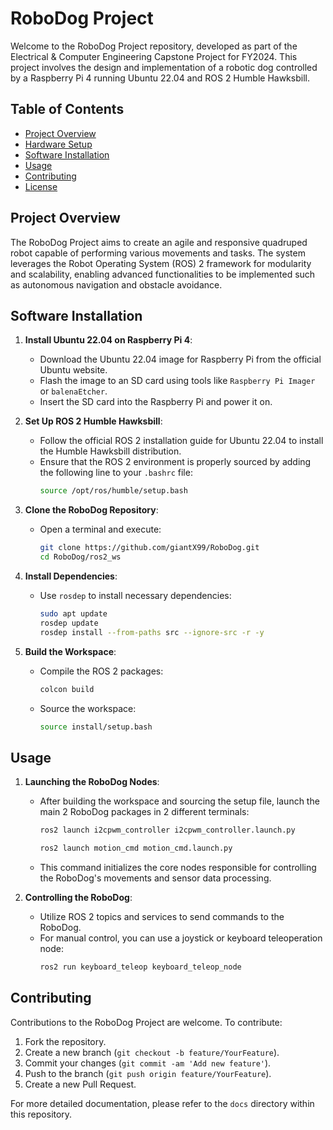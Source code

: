 
# RoboDog Project

Welcome to the RoboDog Project repository, developed as part of the Electrical & Computer Engineering Capstone Project for FY2024. This project involves the design and implementation of a robotic dog controlled by a Raspberry Pi 4 running Ubuntu 22.04 and ROS 2 Humble Hawksbill.

## Table of Contents

- [Project Overview](#project-overview)
- [Hardware Setup](#hardware-setup)
- [Software Installation](#software-installation)
- [Usage](#usage)
- [Contributing](#contributing)
- [License](#license)

## Project Overview

The RoboDog Project aims to create an agile and responsive quadruped robot capable of performing various movements and tasks. The system leverages the Robot Operating System (ROS) 2 framework for modularity and scalability, enabling advanced functionalities to be implemented such as autonomous navigation and obstacle avoidance.

## Software Installation

1. **Install Ubuntu 22.04 on Raspberry Pi 4**:
   - Download the Ubuntu 22.04 image for Raspberry Pi from the official Ubuntu website.
   - Flash the image to an SD card using tools like `Raspberry Pi Imager` or `balenaEtcher`.
   - Insert the SD card into the Raspberry Pi and power it on.

2. **Set Up ROS 2 Humble Hawksbill**:
   - Follow the official ROS 2 installation guide for Ubuntu 22.04 to install the Humble Hawksbill distribution.
   - Ensure that the ROS 2 environment is properly sourced by adding the following line to your `.bashrc` file:
     ```bash
     source /opt/ros/humble/setup.bash
     ```

3. **Clone the RoboDog Repository**:
   - Open a terminal and execute:
     ```bash
     git clone https://github.com/giantX99/RoboDog.git
     cd RoboDog/ros2_ws
     ```

4. **Install Dependencies**:
   - Use `rosdep` to install necessary dependencies:
     ```bash
     sudo apt update
     rosdep update
     rosdep install --from-paths src --ignore-src -r -y
     ```

5. **Build the Workspace**:
   - Compile the ROS 2 packages:
     ```bash
     colcon build
     ```
   - Source the workspace:
     ```bash
     source install/setup.bash
     ```

## Usage

1. **Launching the RoboDog Nodes**:
   - After building the workspace and sourcing the setup file, launch the main 2 RoboDog packages in 2 different terminals:
     ```bash
     ros2 launch i2cpwm_controller i2cpwm_controller.launch.py
     ```
     ```bash
     ros2 launch motion_cmd motion_cmd.launch.py
     ```
   - This command initializes the core nodes responsible for controlling the RoboDog's movements and sensor data processing.

2. **Controlling the RoboDog**:
   - Utilize ROS 2 topics and services to send commands to the RoboDog.
   - For manual control, you can use a joystick or keyboard teleoperation node:
     ```bash
     ros2 run keyboard_teleop keyboard_teleop_node
     ```

## Contributing

Contributions to the RoboDog Project are welcome. To contribute:

1. Fork the repository.
2. Create a new branch (`git checkout -b feature/YourFeature`).
3. Commit your changes (`git commit -am 'Add new feature'`).
4. Push to the branch (`git push origin feature/YourFeature`).
5. Create a new Pull Request.

For more detailed documentation, please refer to the `docs` directory within this repository.
